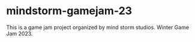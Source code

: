 # mindstorm-gamejam-23

This is a game jam project organized by mind storm studios. Winter Game Jam 2023.
